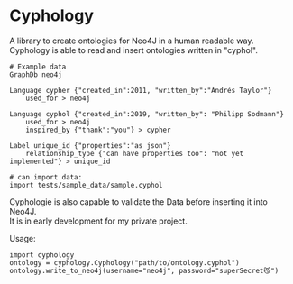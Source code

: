 # Cyphology

A library to create ontologies for Neo4J in a human readable way.  
Cyphology is able to read and insert ontologies written in "cyphol".  

```
# Example data  
GraphDb neo4j  

Language cypher {"created_in":2011, "written_by":"Andrés Taylor"}	
	used_for > neo4j
  
Language cyphol {"created_in":2019, "written_by": "Philipp Sodmann"}
	used_for > neo4j
	inspired_by {"thank":"you"} > cypher
	
Label unique_id {"properties":"as json"}
	relationship_type {"can have properties too": "not yet implemented"} > unique_id
	
# can import data:
import tests/sample_data/sample.cyphol
```

Cyphologie is also capable to validate the Data before inserting it into Neo4J.  
It is in early development for my private project.

Usage:

```
import cyphology
ontology = cyphology.Cyphology("path/to/ontology.cyphol")
ontology.write_to_neo4j(username="neo4j", password="superSecret😼")
```
